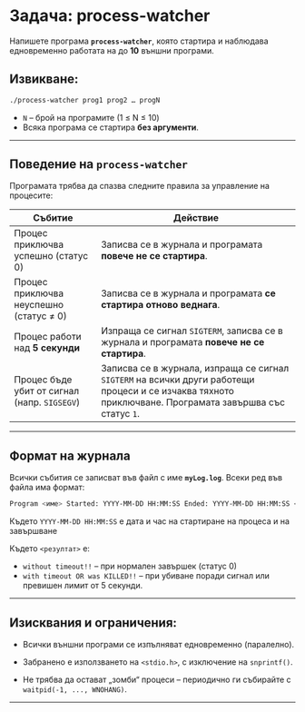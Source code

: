 # Задача: **process-watcher**

Напишете програма **`process-watcher`**, която стартира и наблюдава едновременно работата на до **10** външни програми.

## Извикване:

```bash
./process-watcher prog1 prog2 … progN
```

- `N` – брой на програмите (1 ≤ N ≤ 10)
- Всяка програма се стартира **без аргументи**.

---

## Поведение на `process-watcher`

Програмата трябва да спазва следните правила за управление на процесите:

| Събитие | Действие |
|---------|----------|
| Процес приключва успешно (статус 0) | Записва се в журнала и програмата **повече не се стартира**. |
| Процес приключва неуспешно (статус ≠ 0) | Записва се в журнала и програмата **се стартира отново веднага**. |
| Процес работи над **5 секунди** | Изпраща се сигнал `SIGTERM`, записва се в журнала и програмата **повече не се стартира**. |
| Процес бъде убит от сигнал (напр. `SIGSEGV`) | Записва се в журнала, изпраща се сигнал `SIGTERM` на всички други работещи процеси и се изчаква тяхното приключване. Програмата завършва със статус `1`. |

---

## Формат на журнала

Всички събития се записват във файл с име **`myLog.log`**. Всеки ред във файла има формат:

```bash
Program <име> Started: YYYY-MM-DD HH:MM:SS Ended: YYYY-MM-DD HH:MM:SS <резултат>
```
Където `YYYY-MM-DD HH:MM:SS` е дата и час на стартиране на процеса и на завършване


Където `<резултат>` е:

- `without timeout!!` – при нормален завършек (статус 0)
- `with timeout OR was KILLED!!` – при убиване поради сигнал или превишен лимит от 5 секунди.

---

## Изисквания и ограничения:

- Всички външни програми се изпълняват едновременно (паралелно).
- Забранено е използването на `<stdio.h>`, с изключение на `snprintf()`.

- Не трябва да остават „зомби“ процеси – периодично ги събирайте с `waitpid(-1, ..., WNOHANG)`.

---  

